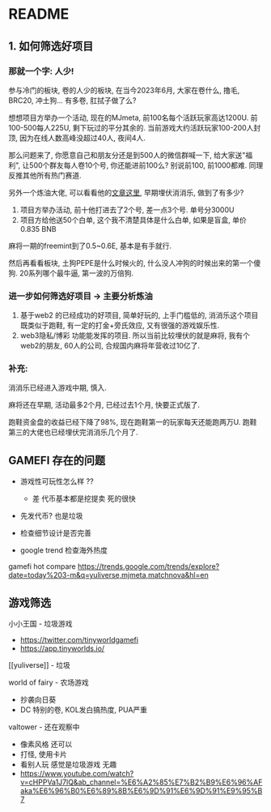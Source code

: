 # README

## 1. 如何筛选好项目

### 那就一个字: 人少!&#x20;

参与冷门的板块, 卷的人少的板块, 在当今2023年6月, 大家在卷什么, 撸毛, BRC20, 冲土狗... 有多卷, 肛拭子做了么?

想想项目方举办一个活动, 现在的MJmeta, 前100名每个活跃玩家高达1200U. 前100-500每人225U, 剩下玩过的平分其余的. 当前游戏大约活跃玩家100-200人封顶, 因为在线人数高峰没超过40人, 夜间4人.&#x20;

那么问题来了, 你愿意自己和朋友分还是到500人的微信群喊一下, 给大家送"福利", 让500个群友每人卷10个号, 你还能进前100么? 别说前100, 前1000都难. 同理反推其他所有热门赛道.

另外一个炼油大佬, 可以看看他的[文章这里](https://lime-freesia-bcb.notion.site/MatchNova-cfc5a3a3db6340bf86adb67b70fdf5f1), 早期埋伏消消乐, 做到了有多少?&#x20;

1. 项目方举办活动, 前十他打进去了2个号, 差一点3个号. 单号分3000U
2. 项目方给他送50个白单, 这个我不清楚具体是什么白单, 如果是盲盒, 单价0.835 BNB

麻将一期的freemint到了0.5\~0.6E, 基本是有手就行.

然后再看看板块, 土狗PEPE是什么时候火的, 什么没人冲狗的时候出来的第一个傻狗. 20系列哪个最牛逼, 第一波的万倍狗.

### 进一步如何筛选好项目 -> 主要分析炼油

1. 基于web2 的已经成功的好项目, 简单好玩的, 上手门槛低的, 消消乐这个项目既类似于跑鞋, 有一定的打金+旁氏效应, 又有很强的游戏娱乐性.&#x20;
2. web3隐私/博彩 功能能发挥的项目. 所以当前比较埋伏的就是麻将, 我有个web2的朋友, 60人的公司, 合规国内麻将年营收过10亿了.&#x20;

### 补充:

消消乐已经进入游戏中期, 慎入.&#x20;

麻将还在早期, 活动最多2个月, 已经过去1个月, 快要正式版了.&#x20;

跑鞋资金盘的收益已经下降了98%, 现在跑鞋第一的玩家每天还能跑两万U. 跑鞋第三的大佬也已经埋伏完消消乐几个月了.&#x20;



## GAMEFI 存在的问题

- 游戏性可玩性怎么样 ?? 
  - 差 代币基本都是挖提卖 死的很快

- 先发代币? 也是垃圾
- 检查细节设计是否完善
- google trend 检查海外热度


gamefi hot compare 
https://trends.google.com/trends/explore?date=today%203-m&q=yuliverse,mjmeta,matchnova&hl=en


## 游戏筛选

小小王国 - 垃圾游戏 
- https://twitter.com/tinyworldgamefi
- https://app.tinyworlds.io/

[[yuliverse]] - 垃圾

world of fairy - 农场游戏 
- 抄袭向日葵
- DC 特别的卷, KOL发白搞热度, PUA严重 

valtower - 还在观察中
- 像素风格 还可以
- 打怪, 使用卡片 
- 看别人玩 感觉是垃圾游戏 无趣
- https://www.youtube.com/watch?v=cHPPVa1J7lQ&ab_channel=%E6%A2%85%E7%B2%B9%E6%96%AFaka%E6%96%B0%E6%89%8B%E6%9D%91%E6%9D%91%E9%95%B7
  